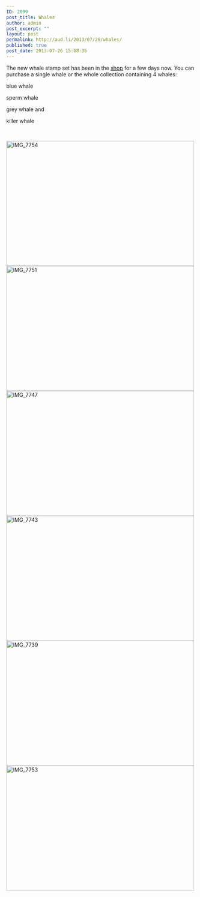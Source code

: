 ```yaml
---
ID: 2099
post_title: Whales
author: admin
post_excerpt: ""
layout: post
permalink: http://aud.li/2013/07/26/whales/
published: true
post_date: 2013-07-26 15:08:36
---
```

The new whale stamp set has been in the <a href="http://www.etsy.com/shop/audli?ref=search_shop_redirect">shop</a> for a few days now. You can purchase a single whale or the whole collection containing 4 whales:

blue whale

sperm whale

grey whale and

killer whale

&nbsp;

<a href="http://aud.li/wp-content/uploads/2013/07/IMG_7754.jpg"><img class="alignnone size-medium wp-image-2100" alt="IMG_7754" src="http://aud.li/wp-content/uploads/2013/07/IMG_7754-500x333.jpg" width="500" height="333" /></a> <a href="http://aud.li/wp-content/uploads/2013/07/IMG_7751.jpg"><img class="alignnone size-medium wp-image-2101" alt="IMG_7751" src="http://aud.li/wp-content/uploads/2013/07/IMG_7751-500x333.jpg" width="500" height="333" /></a> <a href="http://aud.li/wp-content/uploads/2013/07/IMG_7747.jpg"><img class="alignnone size-medium wp-image-2102" alt="IMG_7747" src="http://aud.li/wp-content/uploads/2013/07/IMG_7747-500x333.jpg" width="500" height="333" /></a> <a href="http://aud.li/wp-content/uploads/2013/07/IMG_7743.jpg"><img class="alignnone size-medium wp-image-2103" alt="IMG_7743" src="http://aud.li/wp-content/uploads/2013/07/IMG_7743-500x333.jpg" width="500" height="333" /></a> <a href="http://aud.li/wp-content/uploads/2013/07/IMG_7739.jpg"><img class="alignnone size-medium wp-image-2104" alt="IMG_7739" src="http://aud.li/wp-content/uploads/2013/07/IMG_7739-500x333.jpg" width="500" height="333" /></a> <a href="http://aud.li/wp-content/uploads/2013/07/IMG_7753.jpg"><img class="alignnone size-medium wp-image-2105" alt="IMG_7753" src="http://aud.li/wp-content/uploads/2013/07/IMG_7753-500x333.jpg" width="500" height="333" /></a>

&nbsp;